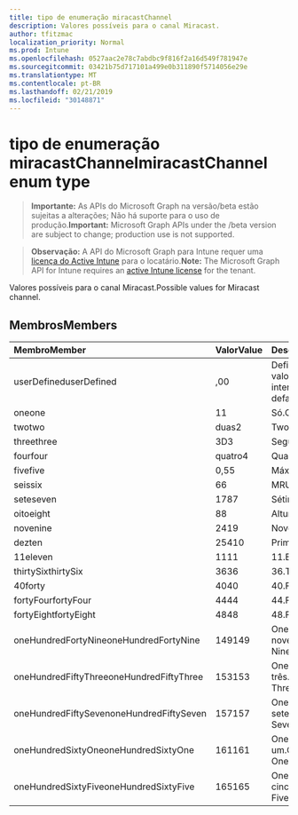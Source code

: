 ```yaml
---
title: tipo de enumeração miracastChannel
description: Valores possíveis para o canal Miracast.
author: tfitzmac
localization_priority: Normal
ms.prod: Intune
ms.openlocfilehash: 0527aac2e78c7abdbc9f816f2a16d549f781947e
ms.sourcegitcommit: 03421b75d717101a499e0b311890f5714056e29e
ms.translationtype: MT
ms.contentlocale: pt-BR
ms.lasthandoff: 02/21/2019
ms.locfileid: "30148871"
---
```

# <a name="miracastchannel-enum-type"></a><span data-ttu-id="34418-103">tipo de enumeração miracastChannel</span><span class="sxs-lookup"><span data-stu-id="34418-103">miracastChannel enum type</span></span>

> <span data-ttu-id="34418-104">**Importante:** As APIs do Microsoft Graph na versão/beta estão sujeitas a alterações; Não há suporte para o uso de produção.</span><span class="sxs-lookup"><span data-stu-id="34418-104">**Important:** Microsoft Graph APIs under the /beta version are subject to change; production use is not supported.</span></span>

> <span data-ttu-id="34418-105">**Observação:** A API do Microsoft Graph para Intune requer uma [licença do Active Intune](https://go.microsoft.com/fwlink/?linkid=839381) para o locatário.</span><span class="sxs-lookup"><span data-stu-id="34418-105">**Note:** The Microsoft Graph API for Intune requires an [active Intune license](https://go.microsoft.com/fwlink/?linkid=839381) for the tenant.</span></span>

<span data-ttu-id="34418-106">Valores possíveis para o canal Miracast.</span><span class="sxs-lookup"><span data-stu-id="34418-106">Possible values for Miracast channel.</span></span>

## <a name="members"></a><span data-ttu-id="34418-107">Membros</span><span class="sxs-lookup"><span data-stu-id="34418-107">Members</span></span>
|<span data-ttu-id="34418-108">Membro</span><span class="sxs-lookup"><span data-stu-id="34418-108">Member</span></span>|<span data-ttu-id="34418-109">Valor</span><span class="sxs-lookup"><span data-stu-id="34418-109">Value</span></span>|<span data-ttu-id="34418-110">Descrição</span><span class="sxs-lookup"><span data-stu-id="34418-110">Description</span></span>|
|:---|:---|:---|
|<span data-ttu-id="34418-111">userDefined</span><span class="sxs-lookup"><span data-stu-id="34418-111">userDefined</span></span>|<span data-ttu-id="34418-112">,0</span><span class="sxs-lookup"><span data-stu-id="34418-112">0</span></span>|<span data-ttu-id="34418-113">Definido pelo usuário, valor padrão, sem intenção.</span><span class="sxs-lookup"><span data-stu-id="34418-113">User Defined, default value, no intent.</span></span>|
|<span data-ttu-id="34418-114">one</span><span class="sxs-lookup"><span data-stu-id="34418-114">one</span></span>|<span data-ttu-id="34418-115">1</span><span class="sxs-lookup"><span data-stu-id="34418-115">1</span></span>|<span data-ttu-id="34418-116">Só.</span><span class="sxs-lookup"><span data-stu-id="34418-116">One.</span></span>|
|<span data-ttu-id="34418-117">two</span><span class="sxs-lookup"><span data-stu-id="34418-117">two</span></span>|<span data-ttu-id="34418-118">duas</span><span class="sxs-lookup"><span data-stu-id="34418-118">2</span></span>|<span data-ttu-id="34418-119">Two.</span><span class="sxs-lookup"><span data-stu-id="34418-119">Two.</span></span>|
|<span data-ttu-id="34418-120">three</span><span class="sxs-lookup"><span data-stu-id="34418-120">three</span></span>|<span data-ttu-id="34418-121">3D</span><span class="sxs-lookup"><span data-stu-id="34418-121">3</span></span>|<span data-ttu-id="34418-122">Seguintes.</span><span class="sxs-lookup"><span data-stu-id="34418-122">Three.</span></span>|
|<span data-ttu-id="34418-123">four</span><span class="sxs-lookup"><span data-stu-id="34418-123">four</span></span>|<span data-ttu-id="34418-124">quatro</span><span class="sxs-lookup"><span data-stu-id="34418-124">4</span></span>|<span data-ttu-id="34418-125">Quarta.</span><span class="sxs-lookup"><span data-stu-id="34418-125">Four.</span></span>|
|<span data-ttu-id="34418-126">five</span><span class="sxs-lookup"><span data-stu-id="34418-126">five</span></span>|<span data-ttu-id="34418-127">0,5</span><span class="sxs-lookup"><span data-stu-id="34418-127">5</span></span>|<span data-ttu-id="34418-128">Máximo.</span><span class="sxs-lookup"><span data-stu-id="34418-128">Five.</span></span>|
|<span data-ttu-id="34418-129">seis</span><span class="sxs-lookup"><span data-stu-id="34418-129">six</span></span>|<span data-ttu-id="34418-130">6</span><span class="sxs-lookup"><span data-stu-id="34418-130">6</span></span>|<span data-ttu-id="34418-131">MRU.</span><span class="sxs-lookup"><span data-stu-id="34418-131">Six.</span></span>|
|<span data-ttu-id="34418-132">sete</span><span class="sxs-lookup"><span data-stu-id="34418-132">seven</span></span>|<span data-ttu-id="34418-133">178</span><span class="sxs-lookup"><span data-stu-id="34418-133">7</span></span>|<span data-ttu-id="34418-134">Sétimo.</span><span class="sxs-lookup"><span data-stu-id="34418-134">Seven.</span></span>|
|<span data-ttu-id="34418-135">oito</span><span class="sxs-lookup"><span data-stu-id="34418-135">eight</span></span>|<span data-ttu-id="34418-136">8</span><span class="sxs-lookup"><span data-stu-id="34418-136">8</span></span>|<span data-ttu-id="34418-137">Altura.</span><span class="sxs-lookup"><span data-stu-id="34418-137">Eight.</span></span>|
|<span data-ttu-id="34418-138">nove</span><span class="sxs-lookup"><span data-stu-id="34418-138">nine</span></span>|<span data-ttu-id="34418-139">241</span><span class="sxs-lookup"><span data-stu-id="34418-139">9</span></span>|<span data-ttu-id="34418-140">Nove.</span><span class="sxs-lookup"><span data-stu-id="34418-140">Nine.</span></span>|
|<span data-ttu-id="34418-141">dez</span><span class="sxs-lookup"><span data-stu-id="34418-141">ten</span></span>|<span data-ttu-id="34418-142">254</span><span class="sxs-lookup"><span data-stu-id="34418-142">10</span></span>|<span data-ttu-id="34418-143">Primeiros.</span><span class="sxs-lookup"><span data-stu-id="34418-143">Ten.</span></span>|
|<span data-ttu-id="34418-144">11</span><span class="sxs-lookup"><span data-stu-id="34418-144">eleven</span></span>|<span data-ttu-id="34418-145">11</span><span class="sxs-lookup"><span data-stu-id="34418-145">11</span></span>|<span data-ttu-id="34418-146">11.</span><span class="sxs-lookup"><span data-stu-id="34418-146">Eleven.</span></span>|
|<span data-ttu-id="34418-147">thirtySix</span><span class="sxs-lookup"><span data-stu-id="34418-147">thirtySix</span></span>|<span data-ttu-id="34418-148">36</span><span class="sxs-lookup"><span data-stu-id="34418-148">36</span></span>|<span data-ttu-id="34418-149">36.</span><span class="sxs-lookup"><span data-stu-id="34418-149">Thirty-Six.</span></span>|
|<span data-ttu-id="34418-150">40</span><span class="sxs-lookup"><span data-stu-id="34418-150">forty</span></span>|<span data-ttu-id="34418-151">40</span><span class="sxs-lookup"><span data-stu-id="34418-151">40</span></span>|<span data-ttu-id="34418-152">40.</span><span class="sxs-lookup"><span data-stu-id="34418-152">Forty.</span></span>|
|<span data-ttu-id="34418-153">fortyFour</span><span class="sxs-lookup"><span data-stu-id="34418-153">fortyFour</span></span>|<span data-ttu-id="34418-154">44</span><span class="sxs-lookup"><span data-stu-id="34418-154">44</span></span>|<span data-ttu-id="34418-155">44.</span><span class="sxs-lookup"><span data-stu-id="34418-155">Forty-Four.</span></span>|
|<span data-ttu-id="34418-156">fortyEight</span><span class="sxs-lookup"><span data-stu-id="34418-156">fortyEight</span></span>|<span data-ttu-id="34418-157">48</span><span class="sxs-lookup"><span data-stu-id="34418-157">48</span></span>|<span data-ttu-id="34418-158">48.</span><span class="sxs-lookup"><span data-stu-id="34418-158">Forty-Eight.</span></span>|
|<span data-ttu-id="34418-159">oneHundredFortyNine</span><span class="sxs-lookup"><span data-stu-id="34418-159">oneHundredFortyNine</span></span>|<span data-ttu-id="34418-160">149</span><span class="sxs-lookup"><span data-stu-id="34418-160">149</span></span>|<span data-ttu-id="34418-161">OneHundredForty-nove.</span><span class="sxs-lookup"><span data-stu-id="34418-161">OneHundredForty-Nine.</span></span>|
|<span data-ttu-id="34418-162">oneHundredFiftyThree</span><span class="sxs-lookup"><span data-stu-id="34418-162">oneHundredFiftyThree</span></span>|<span data-ttu-id="34418-163">153</span><span class="sxs-lookup"><span data-stu-id="34418-163">153</span></span>|<span data-ttu-id="34418-164">OneHundredFifty-três.</span><span class="sxs-lookup"><span data-stu-id="34418-164">OneHundredFifty-Three.</span></span>|
|<span data-ttu-id="34418-165">oneHundredFiftySeven</span><span class="sxs-lookup"><span data-stu-id="34418-165">oneHundredFiftySeven</span></span>|<span data-ttu-id="34418-166">157</span><span class="sxs-lookup"><span data-stu-id="34418-166">157</span></span>|<span data-ttu-id="34418-167">OneHundredFifty-sete.</span><span class="sxs-lookup"><span data-stu-id="34418-167">OneHundredFifty-Seven.</span></span>|
|<span data-ttu-id="34418-168">oneHundredSixtyOne</span><span class="sxs-lookup"><span data-stu-id="34418-168">oneHundredSixtyOne</span></span>|<span data-ttu-id="34418-169">161</span><span class="sxs-lookup"><span data-stu-id="34418-169">161</span></span>|<span data-ttu-id="34418-170">OneHundredSixty-um.</span><span class="sxs-lookup"><span data-stu-id="34418-170">OneHundredSixty-One.</span></span>|
|<span data-ttu-id="34418-171">oneHundredSixtyFive</span><span class="sxs-lookup"><span data-stu-id="34418-171">oneHundredSixtyFive</span></span>|<span data-ttu-id="34418-172">165</span><span class="sxs-lookup"><span data-stu-id="34418-172">165</span></span>|<span data-ttu-id="34418-173">OneHundredSixty-cinco.</span><span class="sxs-lookup"><span data-stu-id="34418-173">OneHundredSixty-Five.</span></span>|




